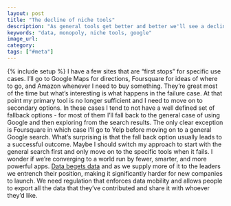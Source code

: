 ```yaml
---
layout: post
title: "The decline of niche tools"
description: "As general tools get better and better we'll see a decline of niche tools for specific use cases. This will further entrench the position of the market leaders."
keywords: "data, monopoly, niche tools, google"
image_url:
category:
tags: ["#meta"]
---
```

{% include setup %}
I have a few sites that are “first stops” for specific use cases. I’ll go to Google Maps for directions, Foursquare for ideas of where to go, and Amazon whenever I need to buy something. They’re great most of the time but what’s interesting is what happens in the failure case. At that point my primary tool is no longer sufficient and I need to move on to secondary options. In these cases I tend to not have a well defined set of fallback options - for most of them I’ll fall back to the general case of using Google and then exploring from the search results. The only clear exception is Foursquare in which case I’ll go to Yelp before moving on to a general Google search. What’s surprising is that the fall back option usually leads to a successful outcome. Maybe I should switch my approach to start with the general search first and only move on to the specific tools when it fails. I wonder if we’re converging to a world run by fewer, smarter, and more powerful apps. <a href="http://dangoldin.com/2013/07/21/beware-the-data-monopoly/" target="_blank">Data begets data</a> and as we supply more of it to the leaders we entrench their position, making it significantly harder for new companies to launch. We need regulation that enforces data mobility and allows people to export all the data that they’ve contributed and share it with whoever they’d like.
